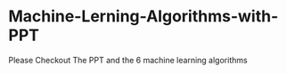 # Machine-Lerning-Algorithms-with-PPT


Please Checkout The PPT and the 6 machine learning algorithms
